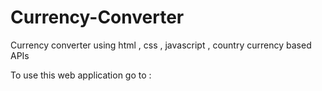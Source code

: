 # Currency-Converter
Currency converter using html , css , javascript , country currency based APIs

To use this web application go to : 
